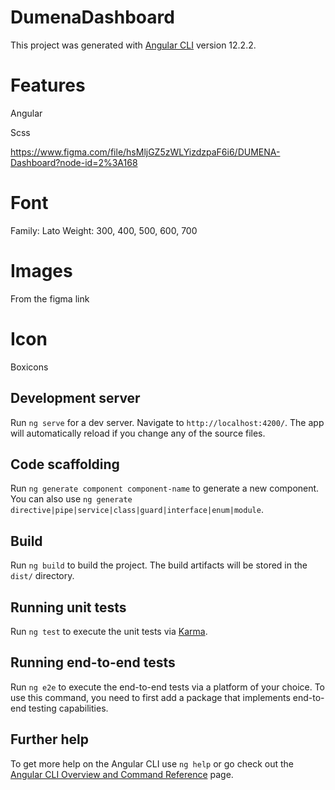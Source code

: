# DumenaDashboard

This project was generated with [Angular CLI](https://github.com/angular/angular-cli) version 12.2.2.

# Features
Angular

Scss

https://www.figma.com/file/hsMljGZ5zWLYizdzpaF6i6/DUMENA-Dashboard?node-id=2%3A168

# Font
Family: Lato
Weight: 300, 400, 500, 600, 700

# Images
From the figma link

# Icon
Boxicons

## Development server

Run `ng serve` for a dev server. Navigate to `http://localhost:4200/`. The app will automatically reload if you change any of the source files.

## Code scaffolding

Run `ng generate component component-name` to generate a new component. You can also use `ng generate directive|pipe|service|class|guard|interface|enum|module`.

## Build

Run `ng build` to build the project. The build artifacts will be stored in the `dist/` directory.

## Running unit tests

Run `ng test` to execute the unit tests via [Karma](https://karma-runner.github.io).

## Running end-to-end tests

Run `ng e2e` to execute the end-to-end tests via a platform of your choice. To use this command, you need to first add a package that implements end-to-end testing capabilities.

## Further help

To get more help on the Angular CLI use `ng help` or go check out the [Angular CLI Overview and Command Reference](https://angular.io/cli) page.
